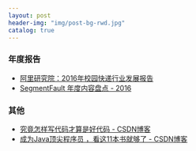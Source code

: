 ```yaml
---
layout: post
header-img: "img/post-bg-rwd.jpg"
catalog: true
---
```


### 年度报告
- [阿里研究院：2016年校园快递行业发展报告](http://www.199it.com/archives/530127.html)
- [SegmentFault 年度内容盘点 - 2016](https://summary.segmentfault.com/2016/#/)

### 其他

- [究竟怎样写代码才算是好代码 - CSDN博客](http://blog.csdn.net/u013970991/article/details/52609083)
- [成为Java顶尖程序员 ，看这11本书就够了 - CSDN博客](https://blog.csdn.net/u012410733/article/details/51869105)

